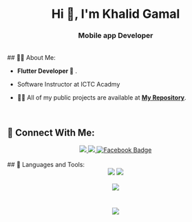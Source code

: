 <h1 align="center">Hi 👋, I'm Khalid Gamal</h1>
<h3 align="center">Mobile app Developer</h3>

<br>
## 🙋‍♂️ About Me:

- **Flutter Developer 📱** .
- Software Instructor at ICTC Acadmy

- 👨‍💻 All of my public projects are available at **[My Repository](https://github.com/khalidgamal0?tab=repositories)**.

<br>

## 🤝 Connect With Me:

<div align="center">
    <a href="https://www.linkedin.com/in/khalid-gamal-458631296/" target="_blank">
        <img src="https://img.shields.io/badge/LinkedIn-0077B5?style=for-the-badge&logo=linkedin&logoColor=white" target="_blank" />
    </a>
  <a href="mailto:khalidgamal7773@gmail.com">
    <img src="https://img.shields.io/badge/Gmail-333333?style=for-the-badge&logo=gmail&logoColor=red" />
    
  </a>
      <a href="https://www.facebook.com/khalid.gamal.9615?mibextid=ZbWKwL" target="blank">
  <img src="https://img.shields.io/badge/Facebook-1877F2?style=for-the-badge&logo=facebook&logoColor=white" alt="Facebook Badge" />
      </a>

</div>

<br>
## 🚀 Languages and Tools:
<div align="center">
    <img src="https://skillicons.dev/icons?i=flutter,dart,firebase" />
    <img src="https://skillicons.dev/icons?i=androidstudio,vscode,postman,figma,xd,github" /><br>
</div>

<br>
<div align="center">
    <img src="https://user-images.githubusercontent.com/73097560/115834477-dbab4500-a447-11eb-908a-139a6edaec5c.gif" />
</div>
<br>

<h3 align="center">
    <img src="https://readme-typing-svg.herokuapp.com/?font=Righteous&size=25&center=true&vCenter=true&width=500&height=70&duration=4000&lines=Thanks+for+visiting!+❤️;">
</h3>

